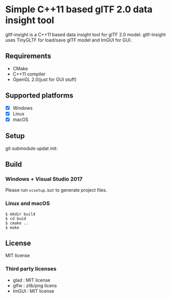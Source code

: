 # Simple C++11 based glTF 2.0 data insight tool

gltf-insight is a C++11 based data insight tool for glTF 2.0 model.
gltf-insight uses TinyGLTF for load/save glTF model and ImGUI for GUI.

## Requirements

* CMake
* C++11 compiler
* OpenGL 2.0(just for GUI stuff)

## Supported platforms

* [x] Windows
* [x] Linux
* [x] macOS

## Setup

git submodule updat init:
## Build

### Windows + Visual Studio 2017

Please run `vcsetup.bat` to generate project files.


### Linux and macOS

```
$ mkdir build
$ cd buid
$ cmake ..
$ make
```

## License

MIT license

### Third party licenses

* glad : MIT license
* glfw : zlib/png licens
* ImGUI : MIT license
